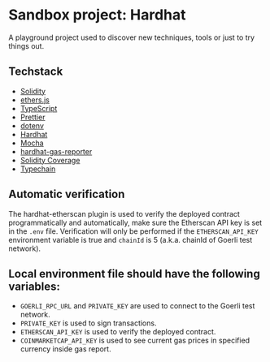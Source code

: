 # Sandbox project: Hardhat

A playground project used to discover new techniques, tools or just to try things out.

## Techstack

- [Solidity](https://solidity.readthedocs.io/en/v0.5.3/)
- [ethers.js](https://docs.ethers.io/ethers.js/html/)
- [TypeScript](https://www.typescriptlang.org/)
- [Prettier](https://prettier.io/)
- [dotenv](https://github.com/motdotla/dotenv)
- [Hardhat](https://hardhat.io/)
- [Mocha](https://mochajs.org/)
- [hardhat-gas-reporter](https://www.npmjs.com/package/hardhat-gas-reporter)
- [Solidity Coverage](https://github.com/sc-forks/solidity-coverage)
- [Typechain](https://github.com/dethcrypto/TypeChain)


## Automatic verification
The hardhat-etherscan plugin is used to verify the deployed contract programmatically and automatically, make sure the Etherscan API key is set in the `.env` file. Verification will only be performed if the `ETHERSCAN_API_KEY` environment variable is true and `chainId` is 5 (a.k.a. chainId of Goerli test network). 

## Local environment file should have the following variables:
- `GOERLI_RPC_URL` and `PRIVATE_KEY` are used to connect to the Goerli test network.
- `PRIVATE_KEY` is used to sign transactions.
- `ETHERSCAN_API_KEY` is used to verify the deployed contract.
- `COINMARKETCAP_API_KEY` is used to see current gas prices in specified currency inside gas report.